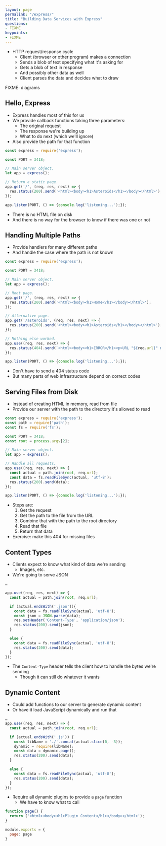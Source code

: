```yaml
---
layout: page
permalink: "/express/"
title: "Building Data Services with Express"
questions:
- FIXME
keypoints:
- FIXME
---
```


- HTTP request/response cycle
  - Client (browser or other program) makes a connection
  - Sends a blob of text specifying what it's asking for
  - Gets a blob of text in response
  - And possibly other data as well
  - Client parses the data and decides what to draw

FIXME: diagrams

## Hello, Express

- Express handles most of this for us
- We provide callback functions taking three parameters:
  - The original request
  - The response we're building up
  - What to do next (which we'll ignore)
- Also provide the path for that function

<!-- @src/express/static-page.js -->
```js
const express = require('express');

const PORT = 3418;

// Main server object.
let app = express();

// Return a static page.
app.get('/', (req, res, next) => {
  res.status(200).send('<html><body><h1>Asteroids</h1></body></html>');
});

app.listen(PORT, () => {console.log('listening...');});
```

- There is no HTML file on disk
- And there is no way for the browser to know if there was one or not

## Handling Multiple Paths

- Provide handlers for many different paths
- And handle the case where the path is not known

<!-- @src/express/multiple-paths.js -->
```js
const express = require('express');

const PORT = 3418;

// Main server object.
let app = express();

// Root page.
app.get('/', (req, res, next) => {
  res.status(200).send('<html><body><h1>Home</h1></body></html>');
});

// Alternative page.
app.get('/asteroids', (req, res, next) => {
  res.status(200).send('<html><body><h1>Asteroids</h1></body></html>');
});

// Nothing else worked.
app.use((req, res, next) => {
  res.status(404).send(`<html><body><h1>ERROR</h1><p>URL "${req.url}" not found</p></body></html>`);
});

app.listen(PORT, () => {console.log('listening...');});
```

- Don't have to send a 404 status code
- But many parts of web infrastructure depend on correct codes

## Serving Files from Disk

- Instead of creating HTML in memory, read from file
- Provide our server with the path to the directory it's allowed to read

<!-- @src/express/pages.js -->
```js
const express = require('express');
const path = require('path');
const fs = require('fs');

const PORT = 3418;
const root = process.argv[2];

// Main server object.
let app = express();

// Handle all requests.
app.use((req, res, next) => {
  const actual = path.join(root, req.url);
  const data = fs.readFileSync(actual, 'utf-8');
  res.status(200).send(data);
});

app.listen(PORT, () => {console.log('listening...');});
```

- Steps are:
  1. Get the request
  2. Get the path to the file from the URL
  3. Combine that with the path to the root directory
  4. Read that file
  5. Return that data
- Exercise: make this 404 for missing files

## Content Types

- Clients expect to know what kind of data we're sending
  - Images, etc.
- We're going to serve JSON

<!-- @src/express/data-server.js -->
```js
…

app.use((req, res, next) => {
  const actual = path.join(root, req.url);

  if (actual.endsWith('.json')){
    const data = fs.readFileSync(actual, 'utf-8');
    const json = JSON.parse(data);
    res.setHeader('Content-Type', 'application/json');
    res.status(200).send(json);
  }

  else {
    const data = fs.readFileSync(actual, 'utf-8');
    res.status(200).send(data);
  }
});
```

- The `Content-Type` header tells the client how to handle the bytes we're sending
  - Though it can still do whatever it wants

## Dynamic Content

- Could add functions to our server to generate dynamic content
- Or have it load JavaScript dynamically and run that

<!-- @src/express/dynamic.js -->
```js
…
app.use((req, res, next) => {
  const actual = path.join(root, req.url);

  if (actual.endsWith('.js')) {
    const libName = './'.concat(actual.slice(0, -3));
    dynamic = require(libName);
    const data = dynamic.page();
    res.status(200).send(data);
  }

  else {
    const data = fs.readFileSync(actual, 'utf-8');
    res.status(200).send(data);
  }
});
```

- Require all dynamic plugins to provide a `page` function
  - We have to know what to call

<!-- @src/express/pages/plugin.js -->
```js
function page() {
  return ('<html><body><h1>Plugin Content</h1></body></html>');
}

module.exports = {
  page: page
}
```
